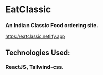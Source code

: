 # EatClassic
### An Indian Classic Food ordering site.
https://eatclassic.netlify.app

## Technologies Used:
### ReactJS, Tailwind-css.

